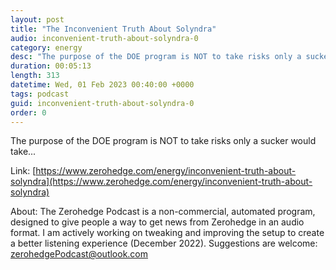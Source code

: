 ```yaml
---
layout: post
title: "The Inconvenient Truth About Solyndra"
audio: inconvenient-truth-about-solyndra-0
category: energy
desc: "The purpose of the DOE program is NOT to take risks only a sucker would take..."
duration: 00:05:13
length: 313
datetime: Wed, 01 Feb 2023 00:40:00 +0000
tags: podcast
guid: inconvenient-truth-about-solyndra-0
order: 0
---
```

The purpose of the DOE program is NOT to take risks only a sucker would take...

Link: [https://www.zerohedge.com/energy/inconvenient-truth-about-solyndra](https://www.zerohedge.com/energy/inconvenient-truth-about-solyndra)

About: The Zerohedge Podcast is a non-commercial, automated program, designed to give people a way to get news from Zerohedge in an audio format.  I am actively working on tweaking and improving the setup to create a better listening experience (December 2022).  Suggestions are welcome: [zerohedgePodcast@outlook.com](mailto:zerohedgePodcast@outlook.com)